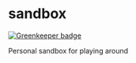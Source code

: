 # sandbox

[![Greenkeeper badge](https://badges.greenkeeper.io/ewolfe/ci-sandbox.svg)](https://greenkeeper.io/)

Personal sandbox for playing around

